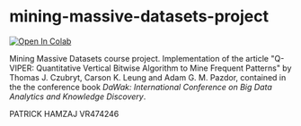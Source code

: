 # mining-massive-datasets-project
[![Open In Colab](https://colab.research.google.com/assets/colab-badge.svg)](https://colab.research.google.com/drive/1NSGgo9HIkUeZeBJlb72V2nITf8riyBmW?usp=sharing)

Mining Massive Datasets course project.
Implementation of the article "Q-VIPER: Quantitative Vertical Bitwise Algorithm to Mine Frequent Patterns" by Thomas J. Czubryt, Carson K. Leung and Adam G. M. Pazdor, contained in the the conference book *DaWak: International Conference on Big Data Analytics and Knowledge Discovery*.

PATRICK HAMZAJ
VR474246
